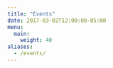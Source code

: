 ```yaml
---
title: "Events"
date: 2017-03-02T12:00:00-05:00
menu:
  main:
    weight: 40
aliases:
  - /events/
---
```

